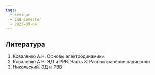 ```yaml
---
tags:
  - seminar
  - 2nd-semester
  - 2025-09-04
---
```

## Литература

1. Коваленко А.Н. Основы электродинамики
2. Коваленко А.Н. ЭД и РРВ. Часть 3. Распостранение радиоволн
3. Никольский. ЭД и РВВ

